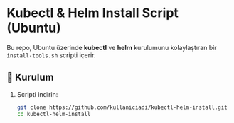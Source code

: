 # Kubectl & Helm Install Script (Ubuntu)

Bu repo, Ubuntu üzerinde **kubectl** ve **helm** kurulumunu kolaylaştıran bir `install-tools.sh` scripti içerir.

## 🚀 Kurulum

1. Scripti indirin:
   ```bash
   git clone https://github.com/kullaniciadi/kubectl-helm-install.git
   cd kubectl-helm-install
